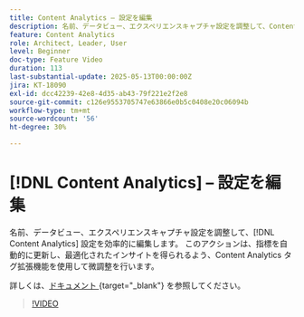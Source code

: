 ```yaml
---
title: Content Analytics – 設定を編集
description: 名前、データビュー、エクスペリエンスキャプチャ設定を調整して、Content Analytics設定を効率的に編集します。
feature: Content Analytics
role: Architect, Leader, User
level: Beginner
doc-type: Feature Video
duration: 113
last-substantial-update: 2025-05-13T00:00:00Z
jira: KT-18090
exl-id: dcc42239-42e8-4d35-ab43-79f221e2f2e8
source-git-commit: c126e9553705747e63866e0b5c0408e20c06094b
workflow-type: tm+mt
source-wordcount: '56'
ht-degree: 30%

---
```


# [!DNL Content Analytics] – 設定を編集

名前、データビュー、エクスペリエンスキャプチャ設定を調整して、[!DNL Content Analytics] 設定を効率的に編集します。 このアクションは、指標を自動的に更新し、最適化されたインサイトを得られるよう、Content Analytics タグ拡張機能を使用して微調整を行います。

詳しくは、[&#x200B; ドキュメント &#x200B;](https://experienceleague.adobe.com/ja/docs/analytics-platform/using/content-analytics/configuration/guided){target="_blank"} を参照してください。

>[!VIDEO](https://video.tv.adobe.com/v/3458443/?captions=jpn&learn=on&enablevpops)
